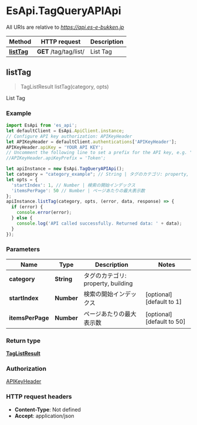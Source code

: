 # EsApi.TagQueryAPIApi

All URIs are relative to *https://api.es-e-bukken.jp*

Method | HTTP request | Description
------------- | ------------- | -------------
[**listTag**](TagQueryAPIApi.md#listTag) | **GET** /tag/tag/list/ | List Tag



## listTag

> TagListResult listTag(category, opts)

List Tag

### Example

```javascript
import EsApi from 'es_api';
let defaultClient = EsApi.ApiClient.instance;
// Configure API key authorization: APIKeyHeader
let APIKeyHeader = defaultClient.authentications['APIKeyHeader'];
APIKeyHeader.apiKey = 'YOUR API KEY';
// Uncomment the following line to set a prefix for the API key, e.g. "Token" (defaults to null)
//APIKeyHeader.apiKeyPrefix = 'Token';

let apiInstance = new EsApi.TagQueryAPIApi();
let category = "category_example"; // String | タグのカテゴリ: property, building
let opts = {
  'startIndex': 1, // Number | 検索の開始インデックス
  'itemsPerPage': 50 // Number | ページあたりの最大表示数
};
apiInstance.listTag(category, opts, (error, data, response) => {
  if (error) {
    console.error(error);
  } else {
    console.log('API called successfully. Returned data: ' + data);
  }
});
```

### Parameters


Name | Type | Description  | Notes
------------- | ------------- | ------------- | -------------
 **category** | **String**| タグのカテゴリ: property, building | 
 **startIndex** | **Number**| 検索の開始インデックス | [optional] [default to 1]
 **itemsPerPage** | **Number**| ページあたりの最大表示数 | [optional] [default to 50]

### Return type

[**TagListResult**](TagListResult.md)

### Authorization

[APIKeyHeader](../README.md#APIKeyHeader)

### HTTP request headers

- **Content-Type**: Not defined
- **Accept**: application/json

